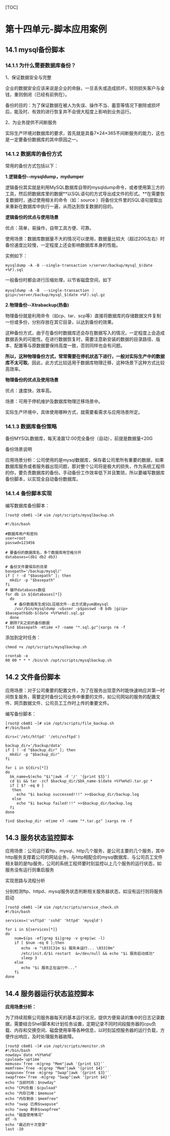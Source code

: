 [TOC]







# 第十四单元-脚本应用案例





## 14.1 mysql备份脚本

### 14.1.1 为什么需要数据库备份？

1、保证数据安全与完整

企业的数据安全应该来说是企业的命脉，一旦丢失或造成损坏，轻则损失客户与金钱，重则倒闭（已经有前例在）。

备份的目的：为了保证数据在被人为失误、操作不当、蓄意等情况下删除或损坏后，能及时、有效的进行恢复并不会很大程度上影响到业务运行。

2、为业务提供不间断服务

实际生产环境对数据库的要求，首先就是具备7×24×365不间断服务的能力，这也是一定要备份数据库的其中原因之一。



### 14.1.2 数据库的备份方式

常用的备份方式包括以下：

**1.逻辑备份--mysqldump，mydumper**

逻辑备份其实就是利用MySQL数据库自带的mysqldump命令，或者使用第三方的工具，然后把数据库里的数据**以SQL语句的方式导出成文件的形式。**在需要恢复数据时，通过使用相关的命令（如：source ）将备份文件里的SQL语句提取出来重新在数据库中执行一遍，从而达到恢复数据的目的。

**逻辑备份的优点与使用场景**

优点：简单，易操作，自带工具方便、可靠。

使用场景：数据库数据量不大的情况可以使用，数据量比较大（超过20G左右）时备份速度比较慢，一定程度上还会影响数据库本身的性能。

实例如下：

```
mysqldump -A -B --single-transaction >/server/backup/mysql_$(date +%F).sql
```

一般备份时都会进行压缩处理，以节省磁盘空间，如下

```
mysqldump -A -B  --single-transaction ｜gzip>/server/backup/mysql_$(date +%F).sql.gz
```



**2.物理备份--Xtrabackup(热备)**

物理备份就是利用命令（如cp、tar、scp等）直接将数据库的存储数据文件复制一份或多份，分别存放在其它目录，以达到备份的效果。

这种备份方式，由于在备份时数据库还会存在数据写入的情况，一定程度上会造成数据丢失的可能性。在进行数据恢复时，需要注意新安装的数据的目录路径、版本、配置等与原数据要保持高度一致，否则同样也会有问题。

**所以，这种物理备份方式，常常需要在停机状态下进行，一般对实际生产中的数据库不太可取**。因此，此方式比较适用于数据库物理迁移，这种场景下这种方式比较高效率。

**物理备份的优点及使用场景**

优点：速度快，效率高。

场景：可用于停机维护及数据库物理迁移场景中。

实际生产环境中，具体使用哪种方式，就需要看需求与应用场景所定。





### 14.1.3 数据库备份策略

备份MYSQL数据库，每天凌晨12:00完全备份（自动），前提是数据量<20G

备份场景说明

应用场景分析：公司使用的是mysql数据库，保存着公司里所有重要的数据，如果数据库服务或者服务器出现问题，那对整个公司将是极大的损失，作为系统工程师的你，要负责数据库的备份。手动备份工作效率低下并且繁琐，所以要编写数据库备份脚本，以实现全自动备份数据库。



### 14.1.4 备份脚本实现

编写数据库备份脚本：

```shell
[root@ c6m01 ~]# vim /opt/scripts/mysqlbackup.sh

#!/bin/bash

#数据库用户和密码
user=root
passwd=123456

# 要备份的数据库名，多个数据库用空格分开
databases=(db1 db2 db3) 

# 备份文件要保存的目录
basepath='/backup/mysql/'
if [ ! -d "$basepath" ]; then
  mkdir -p "$basepath"
fi
# 循环databases数组
for db in ${databases[*]}
  do
    # 备份数据库生成SQL压缩文件--此方式是yum装mysql
    /usr/bin/mysqldump -u$user -p$passwd -B $db |gzip> $basepath$db-$(date +%Y%m%d).sql.gz
  done
# 删除7天之前的备份数据
find $basepath -mtime +7 -name "*.sql.gz"|xargs rm -f
```

添加到定时任务：

```shell
chmod +x /opt/scripts/mysqlbackup.sh

crontab -e
00 00 * * * /bin/sh /opt/scripts/mysqlbackup.sh
```





## 14.2 文件备份脚本

应用场景：对于公司重要的配置文件，为了在服务出现意外时能快速响应并第一时间恢复服务，需要定时备份公司业务中重要的文件，如公司网站的服务的配置文件、网页数据文件、公司员工工作时上传的重要文件。

编写备份脚本：

```shell
[root@ c6m01 ~]# vim /opt/scripts/file_backup.sh
#!/bin/bash

dirs=('/etc/httpd' '/etc/vsftpd')

backup_dir='/backup/data'
if [ ! -d "$backup_dir" ]; then
  mkdir -p "$backup_dir"
fi

for i in ${dirs[*]}
do
  bk_name=$(echo "$i"|awk -F '/' '{print $3}')
  cd $i && tar -zcf $backup_dir/$bk_name-$(date +%Y%m%d).tar.gz *
  if [ $? -eq 0 ]
   then
     echo "$i backup successed!!!" >>$backup_dir/backup.log
   else
     echo "$i backup failed!!!" >>$backup_dir/backup.log
  fi
done

find $backup_dir -mtime +7 -name "*.tar.gz" |xargs rm -f
```



## 14.3 服务状态监控脚本

应用场景：公司运行着ftp、mysql、http几个服务，是公司主要的几个服务，其中http服务支撑着公司的网站业务，与http相配合的mysql数据库、与公司员工文件相关联的是ftp服务，公司的系统工程师要时刻监控以上几个服务的运行状态，如服务没有运行则重启服务

实现思路与流程分析

分别检测ftp、httpd、mysql服务状态判断相关服务器状态，如没有运行则将服务启动

```shell
[root@ c6m01 ~]# vim /opt/scripts/service_check.sh
#!/bin/bash

services=('vsftpd' 'sshd' 'httpd' 'mysqld')

for i in ${services[*]}
do
    num=$(ps -ef|grep $i|grep -v grep|wc -l)
    if [ $num -eq 0 ];then
       echo -e "\033[31m $i 服务未运行... \033[0m"
       /etc/init.d/$i restart  &>/dev/null && echo "$i 服务启动成功"
       sleep 3
    else
       echo "$i 服务正在运行中..."
    fi
done
```





## 14.4 服务器运行状态监控脚本

**应用场景分析：**

为了持续观察公司服务器每天的基本运行状况，提供方便易读的集中的日志记录数据，需要结合Shell脚本和计划任务设置，定期记录不同时间段服务器的cpu负载、内存和交换空间、磁盘使用率等各种信息，以时刻监控服务器的运行负载，方便作出响应，及时处理服务器故障。

```shell
[root@ c6m01 ~]# vim /opt/scripts/monitor.sh
#!/bin/bash
nowday=`date +%Y%m%d`
cpuload=`uptime`
memuse=`free -m|grep "Mem"|awk '{print $3}'`
memfree=`free -m|grep "Mem"|awk '{print $4}'`
swapuse=`free -m|grep "Swap"|awk '{print $3}'`
swapfree=`free -m|grep "Swap"|awk '{print $4}'`
echo "当前时间：$nowday"
echo "CPU负载：$cpuload"
echo "内存已用：$memuse"
echo "内存剩余：$memfree"
echo "swap 已用$swapuse"
echo "swap 剩余$swapfree"
echo "磁盘使用情况"
df -h
echo "最近的十次登录"
last -10

```




